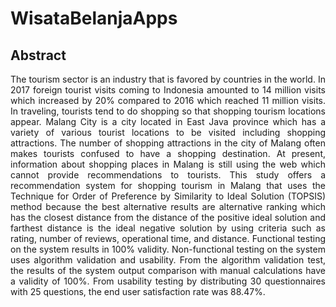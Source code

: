 # WisataBelanjaApps

## Abstract
<p align="justify">The tourism sector is an industry that is favored by countries in the world. In 2017 foreign tourist visits coming to Indonesia amounted to 14 million visits which increased by 20% compared to 2016 which reached 11 million visits. In traveling, tourists tend to do shopping so that shopping tourism locations appear. Malang City is a city located in East Java province which has a variety of various tourist locations to be visited including shopping attractions. The number of shopping attractions in the city of Malang often makes tourists confused to have a shopping destination. At present, information about shopping places in Malang is still using the web which cannot provide recommendations to tourists. This study offers a recommendation system for shopping tourism in Malang that uses the Technique for Order of Preference by Similarity to Ideal Solution (TOPSIS) method because the best alternative results are alternative ranking which has the closest distance from the distance of the positive ideal solution and farthest distance is the ideal negative solution by using criteria such as rating, number of reviews, operational time, and distance. Functional testing on the system results in 100% validity. Non-functional testing on the system uses algorithm validation and usability. From the algorithm validation test, the results of the system output comparison with manual calculations have a validity of 100%. From usability testing by distributing 30 questionnaires with 25 questions, the end user satisfaction rate was 88.47%.</p>
